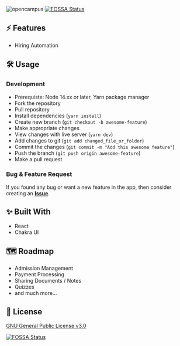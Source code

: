 ![opencampus](https://socialify.git.ci/TeamOpencampus/opencampus/image?description=1&font=KoHo&issues=1&language=1&name=1&pattern=Circuit%20Board&pulls=1&stargazers=1&theme=Dark)
[![FOSSA Status](https://app.fossa.com/api/projects/git%2Bgithub.com%2FTeamOpencampus%2Fopencampus.svg?type=shield)](https://app.fossa.com/projects/git%2Bgithub.com%2FTeamOpencampus%2Fopencampus?ref=badge_shield)

## ⚡ Features

- Hiring Automation

## 🛠 Usage

### Development

- Prerequiste: Node 14.xx or later, Yarn package manager
- Fork the repository
- Pull repository
- Install dependencies (`yarn install`)
- Create new branch (`git checkout -b awesome-feature`)
- Make appropriate changes
- View changes with live server (`yarn dev`)
- Add changes to git (`git add changed_file_or_folder`)
- Commit the changes (`git commit -m "Add this awesome feature"`)
- Push the branch (`git push origin awesome-feature`)
- Make a pull request

### Bug & Feature Request

If you found any bug or want a new feature in the app, then consider creating an [**Issue**](https://github.com/TeamOpencampus/opencampus/issues).

## ✨ Built With

- React
- Chakra UI

## 🗺️ Roadmap

- Admission Management
- Payment Processing
- Sharing Documents / Notes
- Quizzes
- and much more...

## 📜 License

[GNU General Public License v3.0](LICENSE.md)


[![FOSSA Status](https://app.fossa.com/api/projects/git%2Bgithub.com%2FTeamOpencampus%2Fopencampus.svg?type=large)](https://app.fossa.com/projects/git%2Bgithub.com%2FTeamOpencampus%2Fopencampus?ref=badge_large)